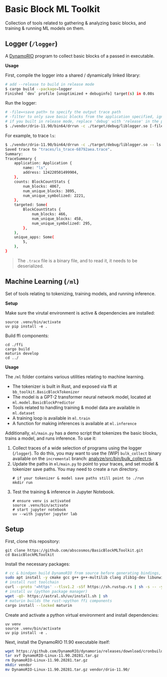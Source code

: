 # Basic Block ML Toolkit
Collection of tools related to gathering & analyzing basic blocks, and training & running ML models on them.

## Logger (`/logger`)
A [DynamoRIO](https://dynamorio.org/) program to collect basic blocks of a passed in executable.

**Usage**

First, compile the logger into a shared / dynamically linked library:
```bash
# add --release to build in release mode
$ cargo build --package=logger
Finished `dev` profile [unoptimized + debuginfo] target(s) in 0.08s
```
Run the logger:
```bash
# -file=<save path> to specify the output trace path
# -filter to only save basic blocks from the application specified, ignoring any from other libraries
# if you built in release mode, replace 'debug' with 'release' in the path to the shared object
$ ./vendor/drio-11.90/bin64/drrun -c ./target/debug/liblogger.so [-file=<save path>] [-filter] -- <process name>
```
For example, to trace `ls`:
```bash
$ ./vendor/drio-11.90/bin64/drrun -c ./target/debug/liblogger.so -- ls
Saved trace to "traces/ls_trace-68792aea.trace".
Summary:
TraceSummary {
    application: Application {
        name: "ls",
        address: 124220501499904,
    },
    counts: BlockCountStats {
        num_blocks: 4067,
        num_unique_blocks: 3895,
        num_unique_symbolized: 2221,
    },
    targeted: Some(
        BlockCountStats {
            num_blocks: 466,
            num_unique_blocks: 458,
            num_unique_symbolized: 295,
        },
    ),
    unique_apps: Some(
        5,
    ),
}
```
> The `.trace` file is a binary file, and to read it, it needs to be deserialized.

## Machine Learning (`/ml`)
Set of tools relating to tokenizing, training models, and running inference.

**Setup**

Make sure the virutal environment is active & dependencies are installed:
```
source .venv/bin/activate
uv pip install -e .
```

Build ffi components:
```
cd ./ffi
cargo build
maturin develop
cd ../
```

**Usage**

The `/ml` folder contains various utilities relating to machine learning.
- The tokenizer is built in Rust, and exposed via ffi at `bb_toolkit.BasicBlockTokenizer`
- The model is a GPT-2 transformer neural network model, located at `ml.model.BasicBlockPredictor`
- Tools related to handling training & model data are available in `ml.dataset`
- A training loop is available in `ml.train`
- A function for making inferences is available at `ml.inference`

Additionally, `ml/main.py` has a demo script that tokenizes the basic blocks, trains a model, and runs inference. To use it:
1. Collect traces of a wide selection of programs using the logger (`/logger`).
   To do this, you may want to use the (WIP) `bulk_collect` binary available on the `incremental` branch: [analyze/src/bin/bulk_collect.rs](../incremental/analyze/src/bin/bulk_collect.rs).
2. Update the paths in `ml/main.py` to point to your traces, and set model & tokenizer save paths.
   You may need to create a run directory.
   ```
   # if your tokenizer & model save paths still point to ./run
   mkdir run
   ```
3. Test the training & inference in Jupyter Notebook.
   ```
   # ensure venv is activated
   source .venv/bin/activate
   # start jupyter notebook
   uv --with jupyter jupyter lab
   ```

## Setup
First, clone this repository:
```
git clone https://github.com/abscosmos/BasicBlockMLToolkit.git
cd BasicBlockMLToolkit
```

Install the necessary packages:
```bash
# cc & bindgen build DynamoRIO from source before generating bindings, so tools for building DynamoRIO are necessary
sudo apt install -y cmake gcc g++ g++-multilib clang zlib1g-dev libunwind-dev libsnappy-dev liblz4-dev libxxhash-dev perl binutils
# install rust toolchain
curl --proto '=https' --tlsv1.2 -sSf https://sh.rustup.rs | sh -s -- -y
# install uv (python package manager)
wget -qO- https://astral.sh/uv/install.sh | sh
# maturin builds the rust->python ffi components
cargo install --locked maturin
```

Create and activate a python virtual environment and install dependencies:
```
uv venv
source .venv/bin/activate
uv pip install -e .
```

Next, install the DynamoRIO 11.90 executable itself:
```bash
wget https://github.com/DynamoRIO/dynamorio/releases/download/cronbuild-11.90.20281/DynamoRIO-Linux-11.90.20281.tar.gz
tar xvf DynamoRIO-Linux-11.90.20281.tar.gz
rm DynamoRIO-Linux-11.90.20281.tar.gz
mkdir vendor
mv DynamoRIO-Linux-11.90.20281.tar.gz vendor/drio-11.90/
```
